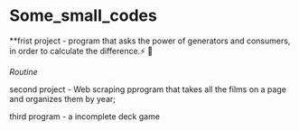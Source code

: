 # Some_small_codes
**frist project - program that asks the power of generators and consumers, in order to calculate the difference.:zap: :construction_worker:

*Routine*



second project - Web scraping pprogram that takes all the films on a page and organizes them by year;


third program - a incomplete deck game


